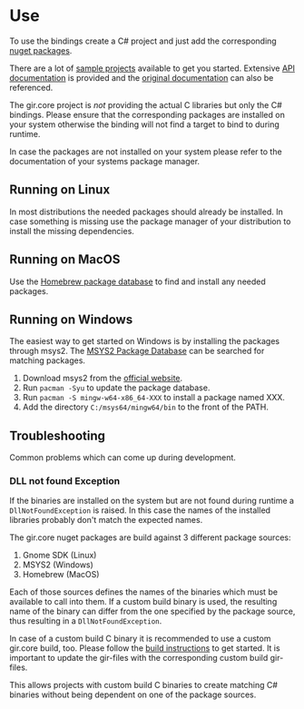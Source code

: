 # Use
To use the bindings create a C# project and just add the corresponding [nuget packages](https://www.nuget.org/profiles/GirCore).

There are a lot of [sample projects](https://github.com/gircore/gir.core/tree/main/src/Samples) available to get you started. Extensive [API documentation](https://gircore.github.io/api/index.html) is provided and the [original documentation](https://developer.gnome.org/documentation/introduction/overview/libraries.html) can also be referenced.

The gir.core project is *not* providing the actual C libraries but only the C# bindings. Please ensure that the corresponding packages are installed on your system otherwise the binding will not find a target to bind to during runtime.

In case the packages are not installed on your system please refer to the documentation of your systems package manager.

## Running on Linux
In most distributions the needed packages should already be installed. In case something is missing use the package manager of your distribution to install the missing dependencies.

## Running on MacOS
Use the [Homebrew package database](https://formulae.brew.sh/) to find and install any needed packages.

## Running on Windows
The easiest way to get started on Windows is by installing the packages through msys2. The [MSYS2 Package Database](https://packages.msys2.org/) can be searched for matching packages.

1. Download msys2 from the [official website](https://www.msys2.org/).
2. Run `pacman -Syu` to update the package database.
3. Run `pacman -S mingw-w64-x86_64-XXX` to install a package named XXX.
4. Add the directory `C:/msys64/mingw64/bin` to the front of the PATH.

## Troubleshooting
Common problems which can come up during development.

### DLL not found Exception
If the binaries are installed on the system but are not found during runtime a `DllNotFoundException` is raised. In this case the names of the installed libraries probably don't match the expected names.

The gir.core nuget packages are build against 3 different package sources:
1. Gnome SDK (Linux)
2. MSYS2 (Windows)
3. Homebrew (MacOS)

Each of those sources defines the names of the binaries which must be available to call into them. If a custom build binary is used, the resulting name of the binary can differ from the one specified by the package source, thus resulting in a `DllNotFoundException`.

In case of a custom build C binary it is recommended to use a custom gir.core build, too. Please follow the [build instructions](build.md) to get started. It is important to update the gir-files with the corresponding custom build gir-files.

This allows projects with custom build C binaries to create matching C# binaries without being dependent on one of the package sources.